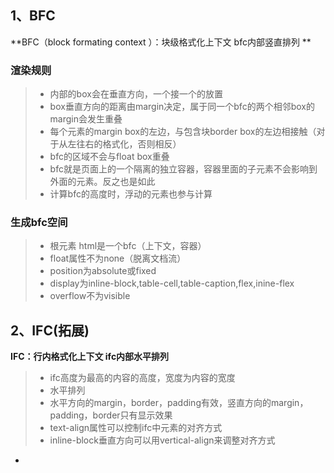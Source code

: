## 1、BFC

**BFC（block formating context ）：块级格式化上下文    bfc内部竖直排列  ** 

### 渲染规则

> - 内部的box会在垂直方向，一个接一个的放置
> - box垂直方向的距离由margin决定，属于同一个bfc的两个相邻box的margin会发生重叠
> - 每个元素的margin box的左边，与包含块border box的左边相接触（对于从左往右的格式化，否则相反）
> - bfc的区域不会与float box重叠
> - bfc就是页面上的一个隔离的独立容器，容器里面的子元素不会影响到外面的元素。反之也是如此
> - 计算bfc的高度时，浮动的元素也参与计算

### 生成bfc空间

> - 根元素 html是一个bfc（上下文，容器） 
> - float属性不为none（脱离文档流）
> - position为absolute或fixed
> - display为inline-block,table-cell,table-caption,flex,inine-flex
> - overflow不为visible

## 2、IFC(拓展)

**IFC：行内格式化上下文    ifc内部水平排列**   

> - ifc高度为最高的内容的高度，宽度为内容的宽度
> - 水平排列
> - 水平方向的margin，border，padding有效，竖直方向的margin，padding，border只有显示效果
> - text-align属性可以控制ifc中元素的对齐方式
> - inline-block垂直方向可以用vertical-align来调整对齐方式



- 